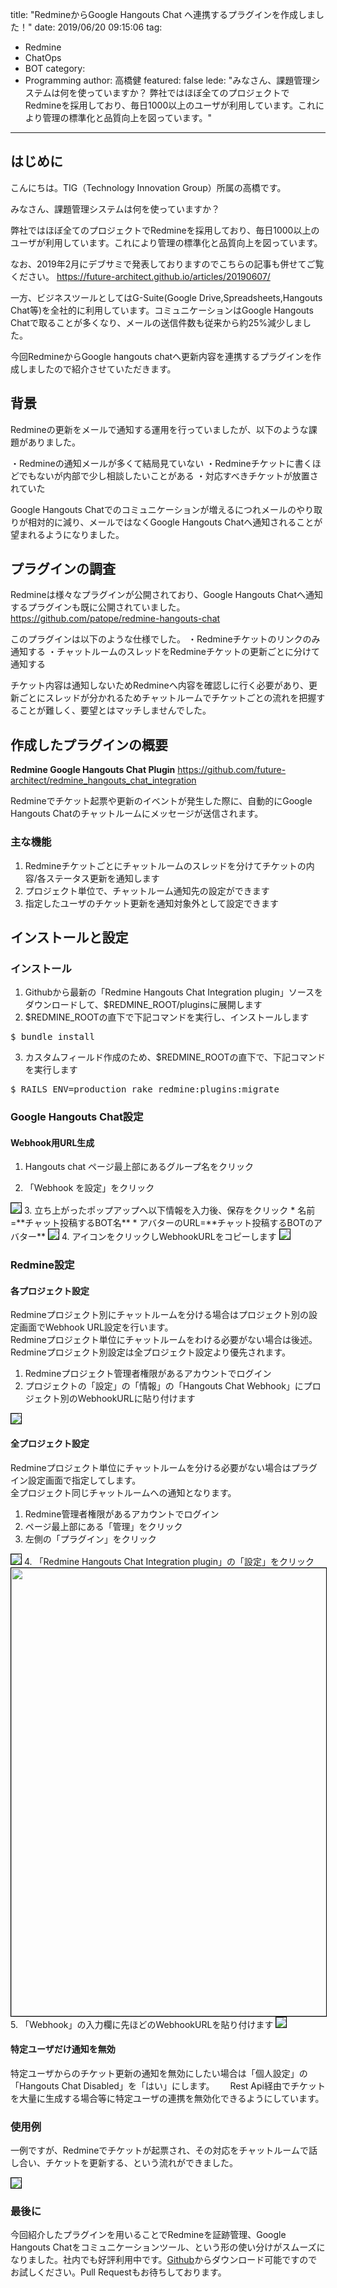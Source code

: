 title: "RedmineからGoogle Hangouts Chat へ連携するプラグインを作成しました！"
date: 2019/06/20 09:15:06
tag:
  - Redmine
  - ChatOps
  - BOT
category:
  - Programming
author: 高橋健
featured: false
lede: "みなさん、課題管理システムは何を使っていますか？
弊社ではほぼ全てのプロジェクトでRedmineを採用しており、毎日1000以上のユーザが利用しています。これにより管理の標準化と品質向上を図っています。"
---
## はじめに

こんにちは。TIG（Technology Innovation Group）所属の高橋です。

みなさん、課題管理システムは何を使っていますか？

弊社ではほぼ全てのプロジェクトでRedmineを採用しており、毎日1000以上のユーザが利用しています。これにより管理の標準化と品質向上を図っています。

なお、2019年2月にデブサミで発表しておりますのでこちらの記事も併せてご覧ください。
https://future-architect.github.io/articles/20190607/

一方、ビジネスツールとしてはG-Suite(Google Drive,Spreadsheets,Hangouts Chat等)を全社的に利用しています。コミュニケーションはGoogle Hangouts Chatで取ることが多くなり、メールの送信件数も従来から約25%減少しました。

今回RedmineからGoogle hangouts chatへ更新内容を連携するプラグインを作成しましたので紹介させていただきます。

## 背景

Redmineの更新をメールで通知する運用を行っていましたが、以下のような課題がありました。

・Redmineの通知メールが多くて結局見ていない
・Redmineチケットに書くほどでもないが内部で少し相談したいことがある
・対応すべきチケットが放置されていた

Google Hangouts Chatでのコミュニケーションが増えるにつれメールのやり取りが相対的に減り、メールではなくGoogle Hangouts Chatへ通知されることが望まれるようになりました。

## プラグインの調査

Redmineは様々なプラグインが公開されており、Google Hangouts Chatへ通知するプラグインも既に公開されていました。
https://github.com/patope/redmine-hangouts-chat

このプラグインは以下のような仕様でした。
・Redmineチケットのリンクのみ通知する
・チャットルームのスレッドをRedmineチケットの更新ごとに分けて通知する

チケット内容は通知しないためRedmineへ内容を確認しに行く必要があり、更新ごとにスレッドが分かれるためチャットルームでチケットごとの流れを把握することが難しく、要望とはマッチしませんでした。

## 作成したプラグインの概要

**Redmine Google Hangouts Chat Plugin**
https://github.com/future-architect/redmine_hangouts_chat_integration

​Redmineでチケット起票や更新のイベントが発生した際に、自動的にGoogle Hangouts Chatのチャットルームにメッセージが送信されます。

### 主な機能
1. Redmineチケットごとにチャットルームのスレッドを分けてチケットの内容/各ステータス更新を通知します
2. プロジェクト単位で、チャットルーム通知先の設定ができます
3. 指定したユーザのチケット更新を通知対象外として設定できます

## インストールと設定

### インストール

1. Githubから最新の​「Redmine Hangouts Chat Integration plugin」ソースをダウンロードして、$REDMINE_ROOT/pluginsに展開します
2. $REDMINE_ROOTの直下で下記コマンドを実行し、インストールします
<pre>
$ bundle install
</pre>
3. カスタムフィールド作成のため、$REDMINE_ROOTの直下で、下記コマンドを実行します
<pre>
$ RAILS_ENV=production rake redmine:plugins:migrate
</pre>

### Google Hangouts Chat設定

#### Webhook用URL生成
1. Hangouts chat ページ最上部にあるグループ名をクリック

2. 「Webhook を設定」をクリック
<img src="/images/20190620/photo_20190620_01.png" style="border:solid 1px #000000">
3. 立ち上がったポップアップへ以下情報を入力後、保存をクリック
  * 名前=**チャット投稿するBOT名**
  * アバターのURL=**チャット投稿するBOTのアバター**
<img src="/images/20190620/photo_20190620_02.png" class="img-middle-size" style="border:solid 1px #000000">
4. アイコンをクリックしWebhookURLをコピーします
<img src="/images/20190620/photo_20190620_03.png" class="img-middle-size" style="border:solid 1px #000000">
 ​ 

### Redmine設定
#### 各プロジェクト設定
Redmineプロジェクト別にチャットルームを分ける場合はプロジェクト別の設定画面でWebhook URL設定を行います。  
Redmineプロジェクト単位にチャットルームをわける必要がない場合は後述。  
Redmineプロジェクト別設定は全プロジェクト設定より優先されます。

1. Redmineプロジェクト管理者権限があるアカウントでログイン
2. プロジェクトの「設定」の「情報」の「Hangouts Chat Webhook」にプロジェクト別のWebhookURLに貼り付けます
<img src="/images/20190620/photo_20190620_04.png" style="border:solid 1px #000000">


#### 全プロジェクト設定
Redmineプロジェクト単位にチャットルームを分ける必要がない場合はプラグイン設定画面で指定してします。  
全プロジェクト同じチャットルームへの通知となります。

1. Redmine管理者権限があるアカウントでログイン
2. ページ最上部にある「管理」をクリック
3. 左側の「プラグイン」をクリック
<img src="/images/20190620/photo_20190620_05.png" class="img-small-size" style="border:solid 1px #000000">
4. 「Redmine Hangouts Chat Integration plugin」の「設定」をクリック
<img width="717" class="img-middle-size" src="/images/20190620/d72ca067-8bef-dbec-b934-059597c9d72f.png" style="border:solid 1px #000000">
5. 「Webhook」の入力欄に先ほどのWebhookURLを貼り付けます
<img src="/images/20190620/photo_20190620_06.png" style="border:solid 1px #000000">


#### 特定ユーザだけ通知を無効

特定ユーザからのチケット更新の通知を無効にしたい場合は「個人設定」の「Hangouts Chat Disabled」を「はい」にします。　　
Rest Api経由でチケットを大量に生成する場合等に特定ユーザの連携を無効化できるようにしています。


### 使用例

一例ですが、Redmineでチケットが起票され、その対応をチャットルームで話し合い、チケットを更新する、という流れができました。

<img src="/images/20190620/photo_20190620_07.png" style="border:solid 1px #000000">


### 最後に

今回紹介したプラグインを用いることでRedmineを証跡管理、Google Hangouts Chatをコミュニケーションツール、という形の使い分けがスムーズになりました。社内でも好評利用中です。[Github](https://github.com/future-architect/redmine_hangouts_chat_integration)からダウンロード可能ですのでお試しください。Pull Requestもお待ちしております。


